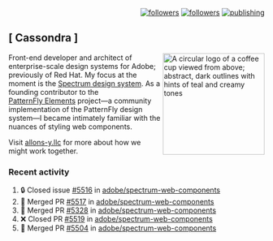<p align="right"><a rel="me" href="https://front-end.social/@castastrophe">
    <img alt="followers" title="Follow me on Mastodon" src="https://img.shields.io/mastodon/follow/109297102751309835?domain=https%3A%2F%2Ffront-end.social&label=Follow&logo=mastodon&logoColor=white&style=for-the-badge&labelColor=008080&color=006969"/></a>
  <a href="https://codepen.io/castastrophe/">
    <img alt="followers" title="Follow me on CodePen" src="https://img.shields.io/badge/23-1?color=640464&labelColor=7c007c&style=for-the-badge&logo=codepen&label=Follow"/></a>
<a href="https://castastrophe.medium.com/">
    <img alt="publishing" title="View articles on Medium" src="https://img.shields.io/badge/107-1?color=666&labelColor=444&label=subscribe&logo=medium&logoColor=white&style=for-the-badge"/></a>
</p>

## [&nbsp;Cassondra&nbsp;]

<img align="right" src="https://github-production-user-asset-6210df.s3.amazonaws.com/1840295/253016758-ba468774-1cd3-42c2-8f43-947b5eeb5edf.png" height="200" alt="A circular logo of a coffee cup viewed from above; abstract, dark outlines with hints of teal and creamy tones">

Front-end developer and architect of enterprise-scale design systems for Adobe; previously of Red Hat. My focus at the moment is the [Spectrum design system](https://github.com/adobe/spectrum-css). As a founding contributor to the [PatternFly&nbsp;Elements](https://github.com/patternfly/patternfly-elements) project&mdash;a community implementation of the PatternFly design system&mdash;I became intimately familiar with the nuances of styling web components.

Visit [allons-y.llc](http://allons-y.llc/) for more about how we might work together.

### Recent activity

<!--START_SECTION:activity-->
1. 🔒 Closed issue [#5516](https://github.com/adobe/spectrum-web-components/issues/5516) in [adobe/spectrum-web-components](https://github.com/adobe/spectrum-web-components)
2. 🎉 Merged PR [#5517](https://github.com/adobe/spectrum-web-components/pull/5517) in [adobe/spectrum-web-components](https://github.com/adobe/spectrum-web-components)
3. 🎉 Merged PR [#5328](https://github.com/adobe/spectrum-web-components/pull/5328) in [adobe/spectrum-web-components](https://github.com/adobe/spectrum-web-components)
4. ❌ Closed PR [#5519](https://github.com/adobe/spectrum-web-components/pull/5519) in [adobe/spectrum-web-components](https://github.com/adobe/spectrum-web-components)
5. 🎉 Merged PR [#5504](https://github.com/adobe/spectrum-web-components/pull/5504) in [adobe/spectrum-web-components](https://github.com/adobe/spectrum-web-components)
<!--END_SECTION:activity-->
